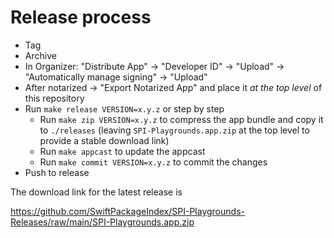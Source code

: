 # Release process

- Tag
- Archive
- In Organizer: "Distribute App" -> "Developer ID" -> "Upload" -> "Automatically manage signing" -> "Upload"
- After notarized → "Export Notarized App" and place it _at the top level_ of this repository
- Run `make release VERSION=x.y.z` or step by step
  - Run `make zip VERSION=x.y.z` to compress the app bundle and copy it to `./releases` (leaving `SPI-Playgrounds.app.zip` at the top level to provide a stable download link)
  - Run `make appcast` to update the appcast
  - Run `make commit VERSION=x.y.z` to commit the changes
- Push to release

The download link for the latest release is

https://github.com/SwiftPackageIndex/SPI-Playgrounds-Releases/raw/main/SPI-Playgrounds.app.zip
